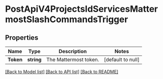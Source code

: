 # PostApiV4ProjectsIdServicesMattermostSlashCommandsTrigger

## Properties
Name | Type | Description | Notes
------------ | ------------- | ------------- | -------------
**Token** | **string** | The Mattermost token. | [default to null]

[[Back to Model list]](../README.md#documentation-for-models) [[Back to API list]](../README.md#documentation-for-api-endpoints) [[Back to README]](../README.md)


